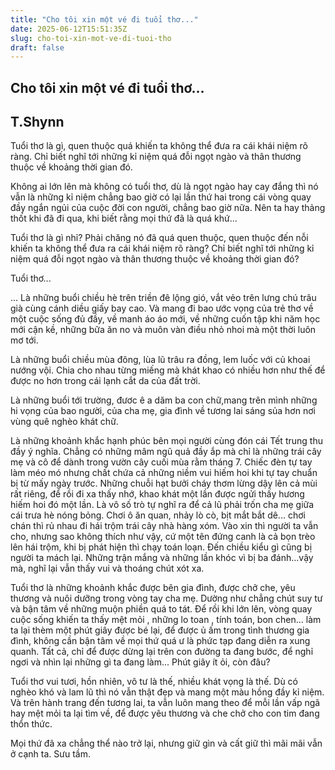 ```yaml
---
title: "Cho tôi xin một vé đi tuổi thơ..."
date: 2025-06-12T15:51:35Z
slug: cho-toi-xin-mot-ve-di-tuoi-tho
draft: false
---
```


## Cho tôi xin một vé đi tuổi thơ...

## T.Shynn

Tuổi thơ là gì, quen thuộc quá khiến ta không thể đưa ra cái khái niệm rõ ràng. Chỉ biết nghĩ tới những kỉ niệm quá đỗi ngọt ngào và thân thương thuộc về khoảng thời gian đó.
 
Không ai lớn lên mà không có tuổi thơ, dù là ngọt ngào hay cay đắng thì nó vẫn là những kỉ niệm chẳng bao giờ có lại lần thứ hai trong cái vòng quay đầy ngắn ngủi của cuộc đời con người, chẳng bao giờ nữa. Nên ta hay thảng thốt khi đã đi qua, khi biết rằng mọi thứ đã là quá khứ...
 
Tuổi thơ là gì nhỉ? Phải chăng nó đã quá quen thuộc, quen thuộc đến nỗi khiến ta không thể đưa ra cái khái niệm rõ ràng? Chỉ biết nghĩ tới những kỉ niệm quá đỗi ngọt ngào và thân thương thuộc về khoảng thời gian đó?
 
Tuổi thơ...
 
... Là những buổi chiều hè trên triền đê lộng gió, vắt vẻo trên lưng chú trâu già cùng cánh diều giấy bay cao. Và mang đi bao ước vọng của trẻ thơ về một cuộc sống đủ đầy, về manh áo áo mới, về những cuốn tập khi năm học mới cận kề, những bữa ăn no và muôn vàn điều nhỏ nhoi mà một thời luôn mơ tới.
 
Là những buổi chiều mùa đông, lùa lũ trâu ra đồng, lem luốc với củ khoai nướng vội. Chia cho nhau từng miếng mà khát khao có nhiều hơn như thế để được no hơn trong cái lạnh cắt da của đất trời.
 
Là những buổi tới trường, đươc ê a dăm ba con chữ,mang trên mình những hi vọng của bao người, của cha mẹ, gia đình về tương lai sáng sủa hơn nơi vùng quê nghèo khát chữ.
 
Là những khoảnh khắc hạnh phúc bên mọi người cùng đón cái Tết trung thu đầy ý nghĩa. Chẳng có những mâm ngũ quả đầy ắp mà chỉ là những trái cây mẹ và cô để dành trong vườn cây cuối mùa rằm tháng 7. Chiếc đèn tự tay làm méo mó nhưng chất chứa cả những niềm vui hiếm hoi khi tự tay chuẩn bị từ mấy ngày trước. Những chuỗi hạt bưởi cháy thơm lừng dậy lên cả mùi rất riêng, để rồi đi xa thấy nhớ, khao khát một lần được ngửi thấy hương hiếm hoi đó một lần. 
 Là vô số trò tự nghĩ ra để cả lũ phải trốn cha mẹ giữa cái trưa hè nóng bỏng. Chơi ô ăn quan, nhảy lò cò, bịt mắt bắt dê... chơi chán thì rủ nhau đi hái trộm trái cây nhà hàng xóm. Vào xin thì người ta vẫn cho, nhưng sao không thích như vậy, cứ một tên đứng canh là cả bọn trèo lên hái trộm, khi bị phát hiện thì chạy toán loạn. Đến chiều kiểu gì cũng bị người ta mách lại. Những trận mắng và những lần khóc vì bị ba đánh...vậy mà, nghĩ lại vẫn thấy vui và thoáng chút xót xa.
 
Tuổi thơ là những khoảnh khắc được bên gia đình, được chở che, yêu thương và nuôi dưỡng trong vòng tay cha mẹ. Dường như chẳng chút suy tư và bận tâm về những muộn phiền quá to tát. Để rồi khi lớn lên, vòng quay cuộc sống khiến ta thấy mệt mỏi , những lo toan , tính toán, bon chen... làm ta lại thèm một phút giây được bé lại, để được ủ ấm trong tình thương gia đình, không cần bận tâm về mọi thứ quá ư là phức tạp đang diễn ra xung quanh. Tất cả, chỉ để được dừng lại trên con đường ta đang bước, để nghỉ ngơi và nhìn lại những gì ta đang làm... Phút giây ít ỏi, còn đâu? 
 
Tuổi thơ vui tươi, hồn nhiên, vô tư là thế, nhiều khát vọng là thế. Dù có nghèo khó và lam lũ thì nó vẫn thật đẹp và mang một màu hồng đầy kỉ niệm. Và trên hành trang đến tương lai, ta vẫn luôn mang theo để mỗi lần vấp ngã hay mệt mỏi ta lại tìm về, để được yêu thương và che chở cho con tim đang thổn thức.
 
Mọi thứ đã xa chẳng thể nào trở lại, nhưng giữ gìn và cất giữ thì mãi mãi vẫn ở cạnh ta.
Sưu tầm.